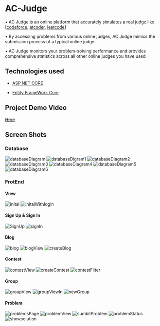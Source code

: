 # AC-Judge

• AC Judge is an online platform that accurately simulates a real judge like [[codeforce](https://codeforces.com/), [atcoder](https://atcoder.jp/home), [leetcode](https://leetcode.com/)]

• By accessing problems from various online judges, AC Judge mimics the submission process of a typical online judge.

• AC Judge monitors your problem-solving performance and provides comprehensive statistics across all other online judges you have used.

## Technologies used 
- [ASP.NET CORE](https://learn.microsoft.com/en-us/aspnet/core/?view=aspnetcore-6.0)

- [Entity FrameWork Core](https://learn.microsoft.com/en-us/ef/)
## Project Demo Video
[Here](https://youtu.be/T-FBJJw4nb8)
## Screen Shots
### Database
![databaseDiagram](https://github.com/MohamedSamehMohamed/AC-Judge/assets/32108759/41c3c269-3d21-413e-aff6-59dc29747b76)
![databaseDigram1](https://github.com/MohamedSamehMohamed/AC-Judge/assets/32108759/65ea2847-78a9-4f45-b06b-292db59940fc)
![databaseDiagram2](https://github.com/MohamedSamehMohamed/AC-Judge/assets/32108759/413895be-2b2c-4a54-a796-e4bd498ba717)
![databaseDiagram3](https://github.com/MohamedSamehMohamed/AC-Judge/assets/32108759/5da32964-599e-45eb-ba44-7eb7caee0d61)
![databaseDiagram4](https://github.com/MohamedSamehMohamed/AC-Judge/assets/32108759/1f442b3e-c476-43e6-b8c3-3f17599cb6d1)
![databaseDiagram5](https://github.com/MohamedSamehMohamed/AC-Judge/assets/32108759/dbefed99-997d-4741-a010-c4b986a07114)
![databaseDiagram6](https://github.com/MohamedSamehMohamed/AC-Judge/assets/32108759/83f55df3-d340-4a2e-ba8a-6c3b470ab74f)

### FrotEnd 

#### View 
![inital](https://github.com/MohamedSamehMohamed/AC-Judge/assets/32108759/e0383626-7ffe-4c4f-b656-4ed885ed4d5d)
![initalWithlogin](https://github.com/MohamedSamehMohamed/AC-Judge/assets/32108759/69e5ce1a-8bea-45cc-a64d-472285a1d9ef)

#### Sign Up & Sign In
![SignUp](https://github.com/MohamedSamehMohamed/AC-Judge/assets/32108759/116ce60d-db03-4e6f-8264-2c24edeb3526)
![signIn](https://github.com/MohamedSamehMohamed/AC-Judge/assets/32108759/a6325b99-05ee-4089-a5ce-ae45eb4fa02c)

#### Blog 
![blog](https://github.com/MohamedSamehMohamed/AC-Judge/assets/32108759/7f12e92a-6763-4688-b0cf-fa0bdb999634)
![blogView](https://github.com/MohamedSamehMohamed/AC-Judge/assets/32108759/2b48fc15-4b43-41d7-8b96-1c3642794347)
![createBlog](https://github.com/MohamedSamehMohamed/AC-Judge/assets/32108759/fd8a80a0-84a4-44f9-ace2-ad383afa39c1)

#### Contest
![contestView](https://github.com/MohamedSamehMohamed/AC-Judge/assets/32108759/ea8544a3-436d-4c9f-ab38-5f62d4a9ce1a)
![createContest](https://github.com/MohamedSamehMohamed/AC-Judge/assets/32108759/7f588d96-5f80-4de2-a13f-6cd9685367ea)
![contestFilter](https://github.com/MohamedSamehMohamed/AC-Judge/assets/32108759/eb02a9bd-75f5-4a5e-946f-49e749234d1d)

#### Group
![groupView](https://github.com/MohamedSamehMohamed/AC-Judge/assets/32108759/2fa586ea-8968-4430-8608-fd47aec89f25)
![groupViewIn](https://github.com/MohamedSamehMohamed/AC-Judge/assets/32108759/8d156a59-a117-4264-a809-8c2709cebe40)
![newGroup](https://github.com/MohamedSamehMohamed/AC-Judge/assets/32108759/d41fab4a-8cd3-4dff-beb6-4aed4d8d5903)

#### Problem 
![problemsPage](https://github.com/MohamedSamehMohamed/AC-Judge/assets/32108759/acc0a327-7633-4bdf-9ac2-03318a87b19f)
![problemView](https://github.com/MohamedSamehMohamed/AC-Judge/assets/32108759/3c984ba3-d79c-4d88-a325-e27ab07d1814)
![sumbitProblem](https://github.com/MohamedSamehMohamed/AC-Judge/assets/32108759/e85692d0-1c53-4238-ba17-2dc38dd16bed)
![problemStatus](https://github.com/MohamedSamehMohamed/AC-Judge/assets/32108759/51b6e194-f109-4799-9b1f-9203900d300b)
![showsolution](https://github.com/MohamedSamehMohamed/AC-Judge/assets/32108759/1ab9d197-9cfd-4e13-8098-e10e0284e012)
